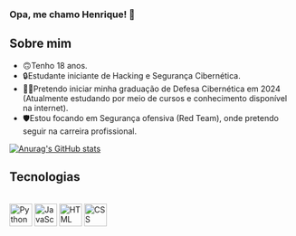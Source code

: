 ### Opa, me chamo Henrique! 👋

## Sobre mim
- 🙃Tenho 18 anos.
- 🔒Estudante iniciante de Hacking e Segurança Cibernética.
- 👨‍💻Pretendo iniciar minha graduação de Defesa Cibernética em 2024 (Atualmente estudando por meio de cursos e conhecimento disponível na internet).
- 🛡️Estou focando em Segurança ofensiva (Red Team), onde pretendo seguir na carreira profissional.

[![Anurag's GitHub stats](https://github-readme-stats.vercel.app/api?username=H3nriqueL1ma&show_icons=true&theme=tokyonight)](https://github.com/H3nriqueL1ma/github-readme-stats)

## Tecnologias
<div style="display: inline_block"><br>
  <img alt="Python" align="center" width="40" src="https://cdn.jsdelivr.net/gh/devicons/devicon/icons/python/python-original.svg" />
  <img alt="JavaScript" align="center" width="40" src="https://cdn.jsdelivr.net/gh/devicons/devicon/icons/javascript/javascript-original.svg" />
  <img alt="HTML" align="center" width="40" src="https://cdn.jsdelivr.net/gh/devicons/devicon/icons/html5/html5-original.svg" />
  <img alt="CSS" align="center" width="40" src="https://cdn.jsdelivr.net/gh/devicons/devicon/icons/css3/css3-original.svg" />
</div>
